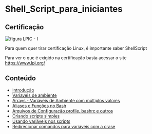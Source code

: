 # Shell_Script_para_iniciantes

## Certificação
![figura LPIC - I](https://www.lpi.org/sites/default/files/styles/w555/public/LPIC-1_0.jpg?itok=Lj-xc63t "LPIC-1") 

Para quem quer tirar certificação Linux, é importante saber ShellScript

Para ver o que é exigido na certificação basta acessar o site https://www.lpi.org/

## Conteúdo

* [Introdução](topicos/introdução.md)  
* [Variaveis de ambiente](topicos/Variaveis_de_ambiente.md)
* [Arrays - Variáveis de Ambiente com múltiplos valores](topicos/Arrays.md)
* [Aliases e Funções no Bash](topicos/Aliases.md)
* [Arquivos de Configuração profile, bashrc e outros](topicos/arqconfig.md)
* [Criando scripts simples ](topicos/comandos_simples.md)
* [Usando variáveis nos scripts](topicos/variaveis_nos_scripts.md)
* [Redirecionar comandos para variáveis com a crase](topicos/Redirecionar_comandos.md)